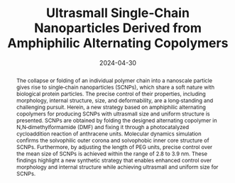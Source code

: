 ---
title: "Ultrasmall Single‐Chain Nanoparticles Derived from Amphiphilic Alternating Copolymers"
authors:
- Chufeng Qi
- You-Liang Zhu
- Huanyu Zhao
- Zhong‐Yuan Lu
date: "2024-04-30"
doi: "10.1002/marc.202400087"
publication_types: ["期刊文章"]
publication: "Macromolecular Rapid Communications"
publication_short: "Macromol. Rapid Commun. 2024,14,45,2400087"
abstract: "
<!--more-->
The collapse or folding of an individual polymer chain into a  nanoscale particle gives rise to single‐chain nanoparticles (SCNPs),  which share a soft nature with biological protein particles. The precise  control of their properties, including morphology, internal structure,  size, and deformability, are a long‐standing and challenging pursuit.  Herein, a new strategy based on amphiphilic alternating copolymers for  producing SCNPs with ultrasmall size and uniform structure is presented.  SCNPs are obtained by folding the designed alternating copolymer in  N,N‐dimethylformamide (DMF) and fixing it through a photocatalyzed  cycloaddition reaction of anthracene units. Molecular dynamics  simulation confirms the solvophilic outer corona and solvophobic inner  core structure of SCNPs. Furthermore, by adjusting the length of PEG  units, precise control over the mean size of SCNPs is achieved within  the range of 2.8 to 3.9 nm. These findings highlight a new  synthetic strategy that enables enhanced control over morphology and  internal structure while achieving ultrasmall and uniform size for  SCNPs."
url_pdf: "https://onlinelibrary.wiley.com/doi/10.1002/marc.202400087"
---